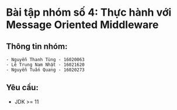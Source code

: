 # Bài tập nhóm số 4: Thực hành với Message Oriented Middleware

## Thông tin nhóm:
    - Nguyễn Thanh Tùng - 16020063
    - Lê Trung Nam Nhật - 16021620
    - Nguyễn Tuấn Quang - 16020273

## Yêu cầu:
- JDK >= 11



